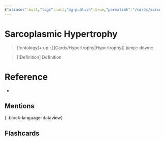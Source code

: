 ```yaml
---
{"aliases":null,"tags":null,"dg-publish":true,"permalink":"/cards/sarcoplasmic-hypertrophy/","dgPassFrontmatter":true}
---
```


# Sarcoplasmic Hypertrophy

> [!ontology]+
> up:: [[Cards/Hypertrophy\|Hypertrophy]]
> jump:: 
> down:: 

> [!Definition] Definition

# Reference

- 

## Mentions


{ .block-language-dataview}

## Flashcards